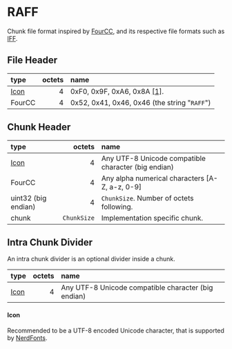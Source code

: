 # RAFF

Chunk file format inspired by [FourCC](https://en.wikipedia.org/wiki/FourCC), and its respective file formats such as [IFF](https://en.wikipedia.org/wiki/Interchange_File_Format).


## File Header

| type          | octets | name                                                                      |
| :------------ | -----: | :------------------------------------------------------------------------ |
| [Icon](#icon) |      4 | 0xF0, 0x9F, 0xA6, 0x8A [[1]](https://www.compart.com/en/unicode/U+1F98A). |
| FourCC        |      4 | 0x52, 0x41, 0x46, 0x46 (the string "`RAFF`")                              |


## Chunk Header

| type                 |      octets | name                                                |
| :------------------- | ----------: | :-------------------------------------------------- |
| [Icon](#icon)        |           4 | Any UTF-8 Unicode compatible character (big endian) |
| FourCC               |           4 | Any alpha numerical characters [A-Z, a-z, 0-9]      |
| uint32  (big endian) |           4 | `ChunkSize`. Number of octets following.            |
| chunk                | `ChunkSize` | Implementation specific chunk.                      |


## Intra Chunk Divider

An intra chunk divider is an optional divider inside a chunk.

| type          | octets | name                                                |
| :------------ | -----: | :-------------------------------------------------- |
| [Icon](#icon) |      4 | Any UTF-8 Unicode compatible character (big endian) |

#### Icon
Recommended to be a UTF-8 encoded Unicode character, that is supported by [NerdFonts](https://www.nerdfonts.com/).
